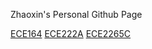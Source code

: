 Zhaoxin's Personal Github Page

[ECE164](https://zhaoxin-hu.github.io/ECE164)
[ECE222A](https://zhaoxin-hu.github.io/ECE222A)
[ECE2265C](https://zhaoxin-hu.github.io/ECE265C)
